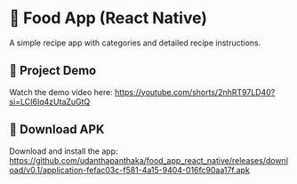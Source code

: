 # 🍲 Food App (React Native)
A simple recipe app with categories and detailed recipe instructions.

## 🎥 Project Demo
Watch the demo video here:  https://youtube.com/shorts/2nhRT97LD40?si=LCI6Iq4zUtaZuGtQ

## 📱 Download APK
Download and install the app: https://github.com/udanthapanthaka/food_app_react_native/releases/download/v0.1/application-fefac03c-f581-4a15-9404-016fc90aa17f.apk



